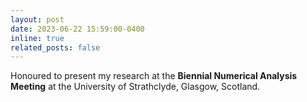 ```yaml
---
layout: post
date: 2023-06-22 15:59:00-0400
inline: true
related_posts: false
---
```


Honoured to present my research at the **Biennial Numerical Analysis Meeting** at the University of Strathclyde, Glasgow, Scotland.
